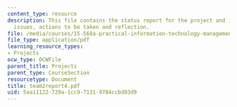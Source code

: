 ```yaml
---
content_type: resource
description: This file contains the status report for the project and includes accomplishments,
  issues, actions to be taken and reflection.
file: /media/courses/15-568a-practical-information-technology-management-spring-2005/5aa11122729a1cc971319784ccbd03d9_team2report4.pdf
file_type: application/pdf
learning_resource_types:
- Projects
ocw_type: OCWFile
parent_title: Projects
parent_type: CourseSection
resourcetype: Document
title: team2report4.pdf
uid: 5aa11122-729a-1cc9-7131-9784ccbd03d9
---
```

